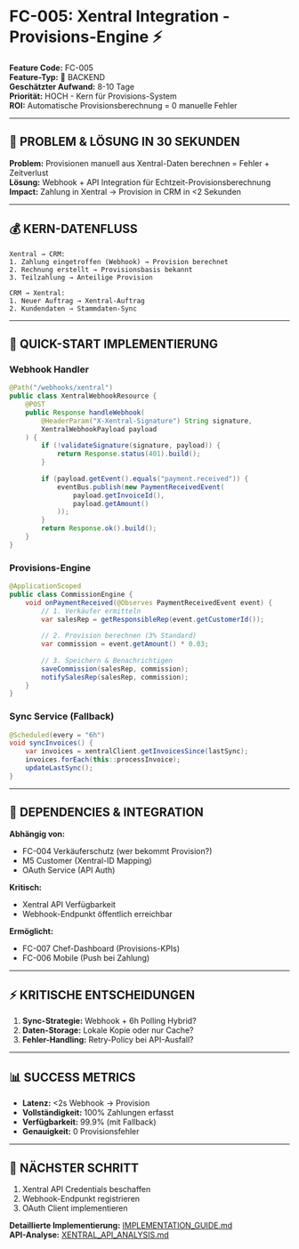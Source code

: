 # FC-005: Xentral Integration - Provisions-Engine ⚡

**Feature Code:** FC-005  
**Feature-Typ:** 🔧 BACKEND  
**Geschätzter Aufwand:** 8-10 Tage  
**Priorität:** HOCH - Kern für Provisions-System  
**ROI:** Automatische Provisionsberechnung = 0 manuelle Fehler  

---

## 🎯 PROBLEM & LÖSUNG IN 30 SEKUNDEN

**Problem:** Provisionen manuell aus Xentral-Daten berechnen = Fehler + Zeitverlust  
**Lösung:** Webhook + API Integration für Echtzeit-Provisionsberechnung  
**Impact:** Zahlung in Xentral → Provision in CRM in <2 Sekunden  

---

## 💰 KERN-DATENFLUSS

```
Xentral → CRM:
1. Zahlung eingetroffen (Webhook) → Provision berechnet
2. Rechnung erstellt → Provisionsbasis bekannt
3. Teilzahlung → Anteilige Provision

CRM → Xentral:
1. Neuer Auftrag → Xentral-Auftrag
2. Kundendaten → Stammdaten-Sync
```

---

## 🏃 QUICK-START IMPLEMENTIERUNG

### Webhook Handler
```java
@Path("/webhooks/xentral")
public class XentralWebhookResource {
    @POST
    public Response handleWebhook(
        @HeaderParam("X-Xentral-Signature") String signature,
        XentralWebhookPayload payload
    ) {
        if (!validateSignature(signature, payload)) {
            return Response.status(401).build();
        }
        
        if (payload.getEvent().equals("payment.received")) {
            eventBus.publish(new PaymentReceivedEvent(
                payload.getInvoiceId(),
                payload.getAmount()
            ));
        }
        return Response.ok().build();
    }
}
```

### Provisions-Engine
```java
@ApplicationScoped
public class CommissionEngine {
    void onPaymentReceived(@Observes PaymentReceivedEvent event) {
        // 1. Verkäufer ermitteln
        var salesRep = getResponsibleRep(event.getCustomerId());
        
        // 2. Provision berechnen (3% Standard)
        var commission = event.getAmount() * 0.03;
        
        // 3. Speichern & Benachrichtigen
        saveCommission(salesRep, commission);
        notifySalesRep(salesRep, commission);
    }
}
```

### Sync Service (Fallback)
```java
@Scheduled(every = "6h")
void syncInvoices() {
    var invoices = xentralClient.getInvoicesSince(lastSync);
    invoices.forEach(this::processInvoice);
    updateLastSync();
}
```

---

## 🔗 DEPENDENCIES & INTEGRATION

**Abhängig von:**
- FC-004 Verkäuferschutz (wer bekommt Provision?)
- M5 Customer (Xentral-ID Mapping)
- OAuth Service (API Auth)

**Kritisch:**
- Xentral API Verfügbarkeit
- Webhook-Endpunkt öffentlich erreichbar

**Ermöglicht:**
- FC-007 Chef-Dashboard (Provisions-KPIs)
- FC-006 Mobile (Push bei Zahlung)

---

## ⚡ KRITISCHE ENTSCHEIDUNGEN

1. **Sync-Strategie:** Webhook + 6h Polling Hybrid?
2. **Daten-Storage:** Lokale Kopie oder nur Cache?
3. **Fehler-Handling:** Retry-Policy bei API-Ausfall?

---

## 📊 SUCCESS METRICS

- **Latenz:** <2s Webhook → Provision
- **Vollständigkeit:** 100% Zahlungen erfasst
- **Verfügbarkeit:** 99.9% (mit Fallback)
- **Genauigkeit:** 0 Provisionsfehler

---

## 🚀 NÄCHSTER SCHRITT

1. Xentral API Credentials beschaffen
2. Webhook-Endpunkt registrieren
3. OAuth Client implementieren

**Detaillierte Implementierung:** [IMPLEMENTATION_GUIDE.md](./IMPLEMENTATION_GUIDE.md)  
**API-Analyse:** [XENTRAL_API_ANALYSIS.md](/docs/technical/XENTRAL_API_ANALYSIS.md)